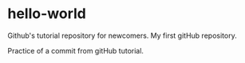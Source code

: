 # hello-world
Github's tutorial repository for newcomers. My first gitHub repository.

Practice of a commit from gitHub tutorial.
